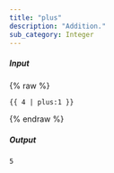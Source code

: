 ```yaml
---
title: "plus"
description: "Addition."
sub_category: Integer
---
```

##### Input
{% raw %}
~~~liquid
{{ 4 | plus:1 }}
~~~
{% endraw %}

##### Output

~~~html
5
~~~
